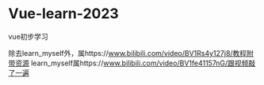 # Vue-learn-2023
vue初步学习

除去learn_myself外，属https://www.bilibili.com/video/BV1Rs4y127j8/教程附带资源
learn_myself属https://www.bilibili.com/video/BV1fe41157nG/跟视频敲了一遍
